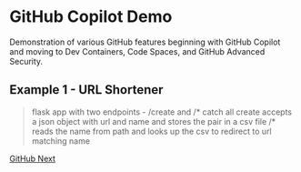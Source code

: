# GitHub Copilot Demo

Demonstration of various GitHub features beginning with GitHub Copilot and moving to Dev Containers, Code Spaces, and GitHub Advanced Security.

## Example 1 - URL Shortener

> flask app with two endpoints - /create and /\* catch all create accepts a json object with url and name and stores the pair in a csv file /* reads the name from path and looks up the csv to redirect to url matching name

[GitHub Next](https://githubnext.com/)
